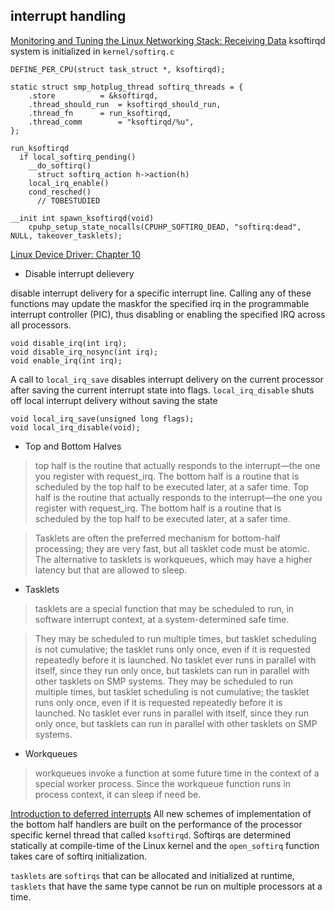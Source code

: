 ## interrupt handling

[Monitoring and Tuning the Linux Networking Stack: Receiving Data](https://blog.packagecloud.io/eng/2016/06/22/monitoring-tuning-linux-networking-stack-receiving-data/)
ksoftirqd system is initialized in `kernel/softirq.c`
```
DEFINE_PER_CPU(struct task_struct *, ksoftirqd);

static struct smp_hotplug_thread softirq_threads = {
	.store			= &ksoftirqd,
	.thread_should_run	= ksoftirqd_should_run,
	.thread_fn		= run_ksoftirqd,
	.thread_comm		= "ksoftirqd/%u",
};

```

```
run_ksoftirqd
  if local_softirq_pending()
    __do_softirq()
      struct softirq_action h->action(h)
    local_irq_enable()
    cond_resched()
      // TOBESTUDIED
```

```
__init int spawn_ksoftirqd(void)
	cpuhp_setup_state_nocalls(CPUHP_SOFTIRQ_DEAD, "softirq:dead", NULL, takeover_tasklets);
```

[Linux Device Driver: Chapter 10](https://static.lwn.net/images/pdf/LDD3/ch10.pdf)

* Disable interrupt delievery

disable interrupt delivery for a specific interrupt line. Calling any of these functions may update the maskfor the specified irq in the programmable
interrupt controller (PIC), thus disabling or enabling the specified IRQ across all processors.
```
void disable_irq(int irq);
void disable_irq_nosync(int irq);
void enable_irq(int irq);
```

A call to `local_irq_save` disables interrupt delivery on the current processor after saving
the current interrupt state into flags. `local_irq_disable` shuts off local interrupt delivery without saving the state

```
void local_irq_save(unsigned long flags);
void local_irq_disable(void);
```
* Top and Bottom Halves
> top half is the routine that actually responds to the interrupt—the one you register with request_irq. The bottom half is a routine that is scheduled by the top half to be executed later, at a safer time. Top half is the routine that actually responds to the interrupt—the one you register with request_irq. The bottom half is a routine that is scheduled by the top half to be executed later, at a safer time.

> Tasklets are often the preferred mechanism for bottom-half processing; they are very fast, but all tasklet code must be atomic. The alternative to tasklets is workqueues, which may have a higher latency but that are allowed to sleep.

* Tasklets
> tasklets are a special function that may be scheduled to run, in software interrupt context, at a system-determined safe time.

> They may be scheduled to run multiple times, but tasklet scheduling is not cumulative; the tasklet runs only once, even if it is requested repeatedly before it is launched. No tasklet ever runs in parallel with itself, since they run only once, but tasklets can run in parallel with other tasklets on SMP systems. They may be scheduled to run multiple times, but tasklet scheduling is not cumulative; the tasklet runs only once, even if it is requested repeatedly before it is launched. No tasklet ever runs in parallel with itself, since they run only once, but tasklets can run in parallel with other tasklets on SMP systems.

* Workqueues
> workqueues invoke a function at some future time in the context of a special worker process. Since the workqueue function runs in process context, it can sleep if need be.


[Introduction to deferred interrupts](https://0xax.gitbooks.io/linux-insides/content/Interrupts/linux-interrupts-9.html)
All new schemes of implementation of the bottom half handlers are built on the performance of the processor specific kernel thread that called `ksoftirqd`.
Softirqs are determined statically at compile-time of the Linux kernel and the `open_softirq` function takes care of softirq initialization.

`tasklets` are `softirqs` that can be allocated and initialized at runtime, `tasklets` that have the same type cannot be run on multiple processors at a time.
